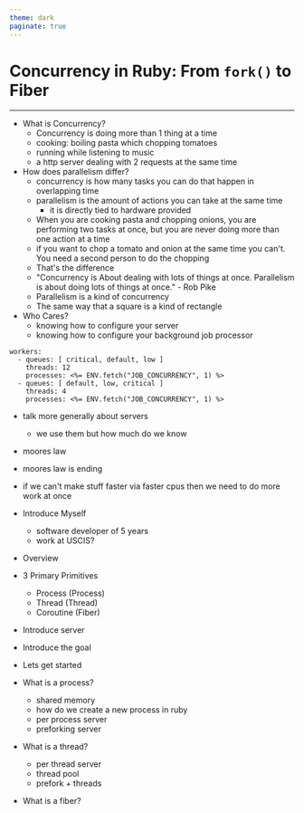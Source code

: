 ```yaml
---
theme: dark
paginate: true
---
```


# Concurrency in Ruby: From `fork()` to Fiber

---

- What is Concurrency?
  - Concurrency is doing more than 1 thing at a time
  - cooking: boiling pasta which chopping tomatoes
  - running while listening to music
  - a http server dealing with 2 requests at the same time
- How does parallelism differ?
  - concurrency is how many tasks you can do that happen in overlapping time
  - parallelism is the amount of actions you can take at the same time
    - it is directly tied to hardware provided
  - When you are cooking pasta and chopping onions, you are performing
    two tasks at once, but you are never doing more than one action at a time
  - if you want to chop a tomato and onion at the same time you can't. You
    need a second person to do the chopping
  - That's the difference
  - "Concurrency is About dealing with lots of things at once.
    Parallelism is about doing lots of things at once." - Rob Pike
  - Parallelism is a kind of concurrency
  - The same way that a square is a kind of rectangle
- Who Cares?
  - knowing how to configure your server
  - knowing how to configure your background job processor

```
workers:
  - queues: [ critical, default, low ]
    threads: 12
    processes: <%= ENV.fetch("JOB_CONCURRENCY", 1) %>
  - queues: [ default, low, critical ]
    threads: 4
    processes: <%= ENV.fetch("JOB_CONCURRENCY", 1) %>
```

- talk more generally about servers
  - we use them but how much do we know
- moores law
- moores law is ending
- if we can't make stuff faster via faster cpus then we need to do more work at once
- Introduce Myself
  - software developer of 5 years
  - work at USCIS?
- Overview
- 3 Primary Primitives
  - Process (Process)
  - Thread (Thread)
  - Coroutine (Fiber)
- Introduce server
- Introduce the goal
- Lets get started

- What is a process?
  - shared memory
  - how do we create a new process in ruby
  - per process server
  - preforking server

- What is a thread?
  - per thread server
  - thread pool
  - prefork + threads

- What is a fiber?
